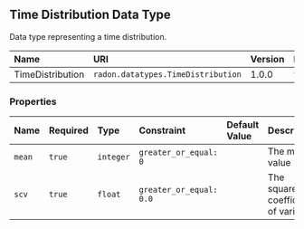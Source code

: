 ## Time Distribution Data Type

Data type representing a time distribution.

| Name | URI | Version | Derived From |
|:---- |:--- |:------- |:------------ |
| TimeDistribution | `radon.datatypes.TimeDistribution` | 1.0.0 | `tosca.datatypes.Root` |

### Properties

| Name | Required | Type | Constraint | Default Value | Description |
|:---- |:-------- |:---- |:---------- |:------------- |:----------- |
| `mean` | `true` | `integer` | `greater_or_equal: 0` |   | The mean value |
| `scv` | `true` | `float` | `greater_or_equal: 0.0` |   | The squared coefficient of variation |
